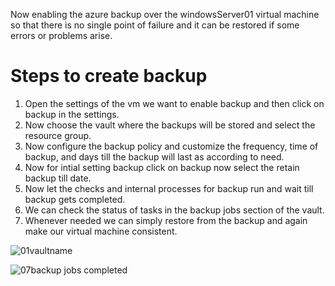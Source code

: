Now enabling the azure backup over the windowsServer01 virtual machine so that there is no single point of failure and it can be restored if some errors or problems arise.

# Steps to create backup
1. Open the settings of the vm we want to enable backup and then click on backup in the settings.
2. Now choose the vault where the backups will be stored and select the resource group.
3. Now configure the backup policy and customize the frequency, time of backup, and days till the backup will last as according to need.
4. Now for intial setting backup click on backup now select the retain backup till date.
5. Now let the checks and internal processes for backup run and wait till backup gets completed.
6. We can check the status of tasks in the backup jobs section of the vault.
7. Whenever needed we can simply restore from the backup and again make our virtual machine consistent.

![01vaultname](https://user-images.githubusercontent.com/61831401/173176684-1628b8fd-9262-45b9-806b-734968d3e2b4.png)

![07backup jobs completed](https://user-images.githubusercontent.com/61831401/173176694-ba0338b2-48b9-4e3f-9837-a617d9697aa6.png)
